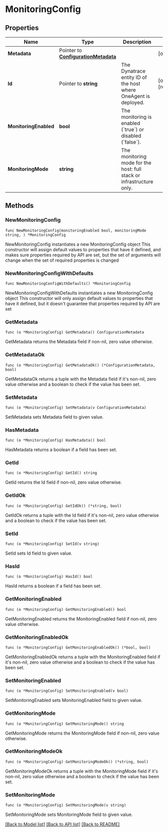 # MonitoringConfig

## Properties

Name | Type | Description | Notes
------------ | ------------- | ------------- | -------------
**Metadata** | Pointer to [**ConfigurationMetadata**](ConfigurationMetadata.md) |  | [optional] 
**Id** | Pointer to **string** | The Dynatrace entity ID of the host where OneAgent is deployed. | [optional] [readonly] 
**MonitoringEnabled** | **bool** | The monitoring is enabled (&#x60;true&#x60;) or disabled (&#x60;false&#x60;). | 
**MonitoringMode** | **string** | The monitoring mode for the host: full stack or infrastructure only. | 

## Methods

### NewMonitoringConfig

`func NewMonitoringConfig(monitoringEnabled bool, monitoringMode string, ) *MonitoringConfig`

NewMonitoringConfig instantiates a new MonitoringConfig object
This constructor will assign default values to properties that have it defined,
and makes sure properties required by API are set, but the set of arguments
will change when the set of required properties is changed

### NewMonitoringConfigWithDefaults

`func NewMonitoringConfigWithDefaults() *MonitoringConfig`

NewMonitoringConfigWithDefaults instantiates a new MonitoringConfig object
This constructor will only assign default values to properties that have it defined,
but it doesn't guarantee that properties required by API are set

### GetMetadata

`func (o *MonitoringConfig) GetMetadata() ConfigurationMetadata`

GetMetadata returns the Metadata field if non-nil, zero value otherwise.

### GetMetadataOk

`func (o *MonitoringConfig) GetMetadataOk() (*ConfigurationMetadata, bool)`

GetMetadataOk returns a tuple with the Metadata field if it's non-nil, zero value otherwise
and a boolean to check if the value has been set.

### SetMetadata

`func (o *MonitoringConfig) SetMetadata(v ConfigurationMetadata)`

SetMetadata sets Metadata field to given value.

### HasMetadata

`func (o *MonitoringConfig) HasMetadata() bool`

HasMetadata returns a boolean if a field has been set.

### GetId

`func (o *MonitoringConfig) GetId() string`

GetId returns the Id field if non-nil, zero value otherwise.

### GetIdOk

`func (o *MonitoringConfig) GetIdOk() (*string, bool)`

GetIdOk returns a tuple with the Id field if it's non-nil, zero value otherwise
and a boolean to check if the value has been set.

### SetId

`func (o *MonitoringConfig) SetId(v string)`

SetId sets Id field to given value.

### HasId

`func (o *MonitoringConfig) HasId() bool`

HasId returns a boolean if a field has been set.

### GetMonitoringEnabled

`func (o *MonitoringConfig) GetMonitoringEnabled() bool`

GetMonitoringEnabled returns the MonitoringEnabled field if non-nil, zero value otherwise.

### GetMonitoringEnabledOk

`func (o *MonitoringConfig) GetMonitoringEnabledOk() (*bool, bool)`

GetMonitoringEnabledOk returns a tuple with the MonitoringEnabled field if it's non-nil, zero value otherwise
and a boolean to check if the value has been set.

### SetMonitoringEnabled

`func (o *MonitoringConfig) SetMonitoringEnabled(v bool)`

SetMonitoringEnabled sets MonitoringEnabled field to given value.


### GetMonitoringMode

`func (o *MonitoringConfig) GetMonitoringMode() string`

GetMonitoringMode returns the MonitoringMode field if non-nil, zero value otherwise.

### GetMonitoringModeOk

`func (o *MonitoringConfig) GetMonitoringModeOk() (*string, bool)`

GetMonitoringModeOk returns a tuple with the MonitoringMode field if it's non-nil, zero value otherwise
and a boolean to check if the value has been set.

### SetMonitoringMode

`func (o *MonitoringConfig) SetMonitoringMode(v string)`

SetMonitoringMode sets MonitoringMode field to given value.



[[Back to Model list]](../README.md#documentation-for-models) [[Back to API list]](../README.md#documentation-for-api-endpoints) [[Back to README]](../README.md)


